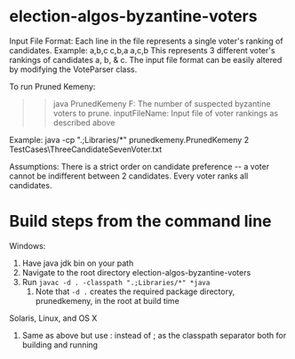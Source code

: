 # election-algos-byzantine-voters


Input File Format:
Each line in the file represents a single voter's ranking of candidates. Example:
a,b,c
c,b,a
a,c,b
This represents 3 different voter's rankings of candidates a, b, & c.
The input file format can be easily altered by modifying the VoteParser class.


To run Pruned Kemeny:
>> java PrunedKemeny <F> <inputFileName>
F: The number of suspected byzantine voters to prune.
inputFileName: Input file of voter rankings as described above

Example:
    java -cp ".;Libraries/*" prunedkemeny.PrunedKemeny 2 TestCases\ThreeCandidateSevenVoter.txt


Assumptions:
There is a strict order on candidate preference -- a voter cannot be indifferent between 2 candidates.
Every voter ranks all candidates.

# Build steps from the command line

Windows:

1. Have java jdk bin on your path
2. Navigate to the root directory election-algos-byzantine-voters
4. Run `javac -d . -classpath ".;Libraries/*" *java` 
    1. Note that `-d .` creates the required package directory, prunedkemeny, in the root at build time

Solaris, Linux, and OS X

1. Same as above but use : instead of ; as the classpath separator both for building and running


